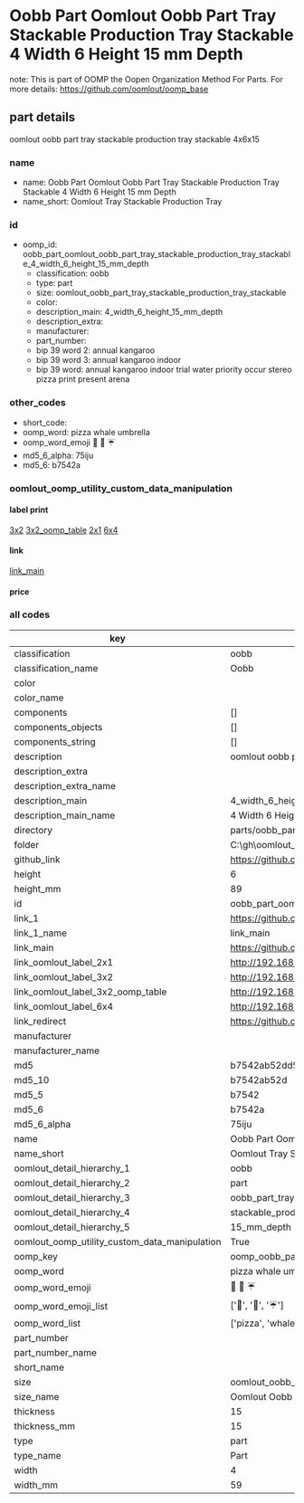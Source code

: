 # Oobb Part Oomlout Oobb Part Tray Stackable Production Tray Stackable 4 Width 6 Height 15 mm Depth  

note: This is part of OOMP the Oopen Organization Method For Parts. For more details: https://github.com/oomlout/oomp_base

##  part details
  



oomlout oobb part tray stackable production tray stackable 4x6x15



### name
* name: Oobb Part Oomlout Oobb Part Tray Stackable Production Tray Stackable 4 Width 6 Height 15 mm Depth
* name_short: Oomlout Tray Stackable Production Tray
### id
* oomp_id: oobb_part_oomlout_oobb_part_tray_stackable_production_tray_stackable_4_width_6_height_15_mm_depth
  * classification: oobb
  * type: part
  * size: oomlout_oobb_part_tray_stackable_production_tray_stackable
  * color: 
  * description_main: 4_width_6_height_15_mm_depth
  * description_extra: 
  * manufacturer: 
  * part_number: 
  * bip 39 word 2: annual kangaroo
  * bip 39 word 3: annual kangaroo indoor
  * bip 39 word: annual kangaroo indoor trial water priority occur stereo pizza print present arena

### other_codes
* short_code: 
* oomp_word: pizza whale umbrella
* oomp_word_emoji :pizza: :whale: :umbrella:
* md5_6_alpha: 75iju
* md5_6: b7542a






### oomlout_oomp_utility_custom_data_manipulation
#### label print
[3x2](http://192.168.1.245:1112/?label=oomp%2075iju)
[3x2_oomp_table](http://192.168.1.108:1112/?label=oomp%2075iju)
[2x1](http://192.168.1.242:1112/?label=oomp%2075iju)
[6x4](http://192.168.1.55:1112/?label=oomp%2075iju)    

#### link

[link_main](https://github.com/oomlout/oomlout_oobb_version_4_generated_parts/tree/main/navigation_oomp/oobb/part/oomlout_oobb_part_tray_stackable_production_tray_stackable/4_width_6_height_15_mm_depth/part)                              

#### price







### all codes 
| key | value |  
| --- | --- |  
| classification | oobb |  
| classification_name | Oobb |  
| color |  |  
| color_name |  |  
| components | [] |  
| components_objects | [] |  
| components_string | [] |  
| description | oomlout oobb part tray stackable production tray stackable 4x6x15 |  
| description_extra |  |  
| description_extra_name |  |  
| description_main | 4_width_6_height_15_mm_depth |  
| description_main_name | 4 Width 6 Height 15 mm Depth |  
| directory | parts/oobb_part_oomlout_oobb_part_tray_stackable_production_tray_stackable_4_width_6_height_15_mm_depth |  
| folder | C:\gh\oomlout_oobb_version_4_generated_parts\parts\oobb_part_oomlout_oobb_part_tray_stackable_production_tray_stackable_4_width_6_height_15_mm_depth |  
| github_link | https://github.com/oomlout/oomlout_oomp_part_src/tree/main/parts/oobb_part_oomlout_oobb_part_tray_stackable_production_tray_stackable_4_width_6_height_15_mm_depth |  
| height | 6 |  
| height_mm | 89 |  
| id | oobb_part_oomlout_oobb_part_tray_stackable_production_tray_stackable_4_width_6_height_15_mm_depth |  
| link_1 | https://github.com/oomlout/oomlout_oobb_version_4_generated_parts/tree/main/navigation_oomp/oobb/part/oomlout_oobb_part_tray_stackable_production_tray_stackable/4_width_6_height_15_mm_depth/part |  
| link_1_name | link_main |  
| link_main | https://github.com/oomlout/oomlout_oobb_version_4_generated_parts/tree/main/navigation_oomp/oobb/part/oomlout_oobb_part_tray_stackable_production_tray_stackable/4_width_6_height_15_mm_depth/part |  
| link_oomlout_label_2x1 | http://192.168.1.242:1112/?label=oomp%2075iju |  
| link_oomlout_label_3x2 | http://192.168.1.245:1112/?label=oomp%2075iju |  
| link_oomlout_label_3x2_oomp_table | http://192.168.1.108:1112/?label=oomp%2075iju |  
| link_oomlout_label_6x4 | http://192.168.1.55:1112/?label=oomp%2075iju |  
| link_redirect | https://github.com/oomlout/oomlout_oobb_version_4_generated_parts/tree/main/parts/oobb_oomlout_oobb_part_tray_stackable_production_tray_stackable_04_06_15 |  
| manufacturer |  |  
| manufacturer_name |  |  
| md5 | b7542ab52dd5931aabfbee82e61e604b |  
| md5_10 | b7542ab52d |  
| md5_5 | b7542 |  
| md5_6 | b7542a |  
| md5_6_alpha | 75iju |  
| name | Oobb Part Oomlout Oobb Part Tray Stackable Production Tray Stackable 4 Width 6 Height 15 mm Depth |  
| name_short | Oomlout Tray Stackable Production Tray |  
| oomlout_detail_hierarchy_1 | oobb |  
| oomlout_detail_hierarchy_2 | part |  
| oomlout_detail_hierarchy_3 | oobb_part_tray |  
| oomlout_detail_hierarchy_4 | stackable_production_tray_stackable |  
| oomlout_detail_hierarchy_5 | 15_mm_depth |  
| oomlout_oomp_utility_custom_data_manipulation | True |  
| oomp_key | oomp_oobb_part_oomlout_oobb_part_tray_stackable_production_tray_stackable_4_width_6_height_15_mm_depth |  
| oomp_word | pizza whale umbrella |  
| oomp_word_emoji | :pizza: :whale: :umbrella: |  
| oomp_word_emoji_list | [':pizza:', ':whale:', ':umbrella:'] |  
| oomp_word_list | ['pizza', 'whale', 'umbrella'] |  
| part_number |  |  
| part_number_name |  |  
| short_name |  |  
| size | oomlout_oobb_part_tray_stackable_production_tray_stackable |  
| size_name | Oomlout Oobb Part Tray Stackable Production Tray Stackable |  
| thickness | 15 |  
| thickness_mm | 15 |  
| type | part |  
| type_name | Part |  
| width | 4 |  
| width_mm | 59 |  
